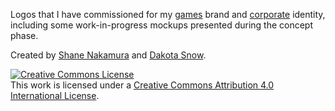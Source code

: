 Logos that I have commissioned for my [games](http://fuguqames.com/) brand and [corporate](http://technicat.com/) identity,
including some work-in-progress mockups presented during the concept phase.

Created by [Shane Nakamura](https://shanenakamura.smugmug.com/Art) and [Dakota Snow](https://www.instagram.com/espress_yo_self/).

<a rel="license" href="http://creativecommons.org/licenses/by/4.0/"><img alt="Creative Commons License" style="border-width:0" src="https://i.creativecommons.org/l/by/4.0/88x31.png" /></a><br />This work is licensed under a <a rel="license" href="http://creativecommons.org/licenses/by/4.0/">Creative Commons Attribution 4.0 International License</a>.
